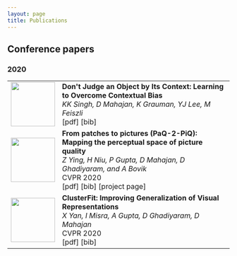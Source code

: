 ```yaml
---
layout: page
title: Publications
---
```

## Conference papers 

### 2020
<table border="0" rules=none cellspacing="0" cellpadding="0">
<tr rules=none>
<td>
<img width="100" height="100" src="http://www.fillmurray.com/460/300">
</td>
<td>
<b>Don't Judge an Object by Its Context: Learning to Overcome Contextual Bias</b> <br>
  <i> KK Singh, D Mahajan, K Grauman, YJ Lee, M Feiszli </i> <br>
  [pdf] [bib] <br>
 </td>
</tr>

<tr>
<td>
<img width="100" height="100" src="http://www.fillmurray.com/460/300">
</td>
<td>
  <b> From patches to pictures (PaQ-2-PiQ): Mapping the perceptual space of picture quality </b> <br>
  <i> Z Ying, H Niu, P Gupta, D Mahajan, D Ghadiyaram, and A Bovik </i> <br>
  CVPR 2020 <br>
  [pdf] [bib] [project page] <br>
 </td>
</tr>

<tr>
<td>
<img width="100" height="100" src="http://www.fillmurray.com/460/300">
</td>
<td>
<b>ClusterFit: Improving Generalization of Visual Representations </b> <br>
  <i> X Yan, I Misra, A Gupta, D Ghadiyaram, D Mahajan </i> <br>
  CVPR 2020 <br>
  [pdf] [bib] <br>
 </td>
</tr>


</table>
